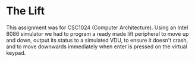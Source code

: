 # The Lift
This assignment was for CSC1024 (Computer Architecture). Using an Intel 8086 simulator we had to program a ready made lift peripheral to move up and down, output its status to a simulated VDU, to ensure it doesn't crash, and to move downwards immediately when enter is pressed on the virtual keypad.
